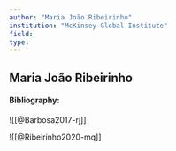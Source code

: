 ```yaml
---
author: "Maria João Ribeirinho"
institution: "McKinsey Global Institute"
field:
type:
---
```


## Maria João Ribeirinho
#### Bibliography:

![[@Barbosa2017-rj]]

![[@Ribeirinho2020-mq]]